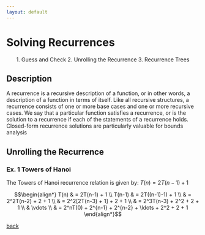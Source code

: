 ```yaml
---
layout: default
---
```


# Solving Recurrences

<p align="center">
  1. Guess and Check
  2. Unrolling the Recurrence
  3. Recurrence Trees
</p>

## Description

A recurrence is a recursive description of a function, or in other words, a description of a function in terms of itself. Like all recursive structures, a recurrence consists of one or more base cases and one or more recursive cases. We say that a particular function satisfies a recurrence, or is the solution to a recurrence if each of the statements of a recurrence holds. Closed-form recurrence solutions are particularly valuable for bounds analysis 

## Unrolling the Recurrence
### Ex. 1 Towers of Hanoi
The Towers of Hanoi recurrence relation is given by: $T(n) = 2T(n-1) + 1$

$$\begin{align*}
T(n) & = 2T(n-1) + 1 \\
T(n-1) & = 2T((n-1)-1) + 1 \\
& = 2^2T(n-2) + 2 + 1 \\
& = 2^2[2T(n-3) + 1] + 2 + 1 \\
& = 2^3T(n-3) + 2^2 + 2 + 1 \\
& \vdots \\
& = 2^nT(0) + 2^{n-1} + 2^{n-2} + \ldots + 2^2 + 2 + 1
\end{align*}$$




[back](./)

